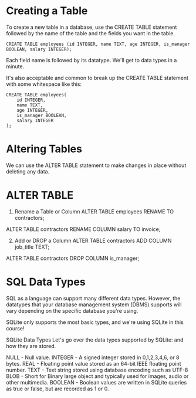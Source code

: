 # Creating a Table
To create a new table in a database, use the CREATE TABLE statement followed by the name of the table and the fields you want in the table.

```
CREATE TABLE employees (id INTEGER, name TEXT, age INTEGER, is_manager BOOLEAN, salary INTEGER);
```

Each field name is followed by its datatype. We'll get to data types in a minute.

It's also acceptable and common to break up the CREATE TABLE statement with some whitespace like this:

```
CREATE TABLE employees(
    id INTEGER,
    name TEXT,
    age INTEGER,
    is_manager BOOLEAN,
    salary INTEGER
);
```

# Altering Tables
We can use the ALTER TABLE statement to make changes in place without deleting any data.

# ALTER TABLE

1. Rename a Table or Column
ALTER TABLE employees
RENAME TO contractors;

ALTER TABLE contractors
RENAME COLUMN salary TO invoice;

2. Add or DROP a Column
ALTER TABLE contractors
ADD COLUMN job_title TEXT;

ALTER TABLE contractors
DROP COLUMN is_manager;


# SQL Data Types
SQL as a language can support many different data types. However, the datatypes that your database management system (DBMS) supports will vary depending on the specific database you're using.

SQLite only supports the most basic types, and we're using SQLite in this course!

SQLite Data Types
Let's go over the data types supported by SQLite: and how they are stored.

NULL - Null value.
INTEGER - A signed integer stored in 0,1,2,3,4,6, or 8 bytes.
REAL - Floating point value stored as an 64-bit IEEE floating point number.
TEXT - Text string stored using database encoding such as UTF-8
BLOB - Short for Binary large object and typically used for images, audio or other multimedia.
BOOLEAN - Boolean values are written in SQLite queries as true or false, but are recorded as 1 or 0.